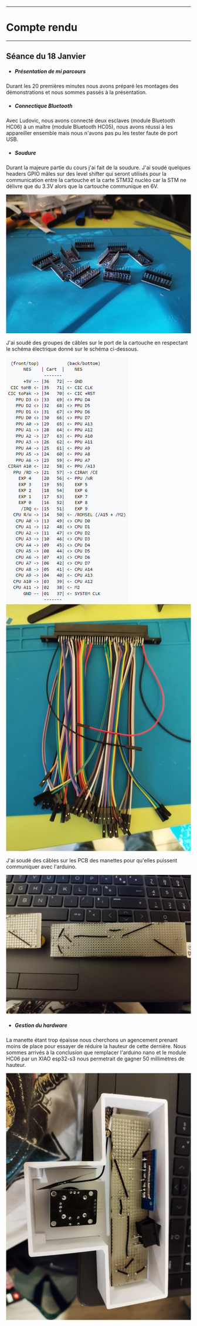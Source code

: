 *******************
# Compte rendu 
*******************
## Séance du 18 Janvier

  - ##### Présentation de mi parcours
  Durant les 20 premières minutes nous avons préparé les montages des démonstrations et nous sommes passés à la présentation.
 

  - ##### Connectique Bluetooth
  Avec Ludovic, nous avons connecté deux esclaves (module Bluetooth HC06) à un maître (module Bluetooth HC05), nous avons réussi à les appareiller ensemble     mais nous n'avons pas pu les tester faute de port USB.

  - ##### Soudure
  Durant la majeure partie du cours j'ai fait de la soudure.
  J'ai soudé quelques headers GPIO mâles sur des level shifter qui seront utilisés pour la communication entre la cartouche et la carte STM32 nucléo car la 
  STM ne délivre que du 3.3V alors que la cartouche communique en 6V.
  
  ![Header level shifter](/documentation/Images/headshifter.png)

  J'ai soudé des groupes de câbles sur le port de la cartouche en respectant le schéma électrique donné sur le schéma ci-dessous.
  
  ![schéma electrique cartouche](/documentation/Images/schema_cartouche.png)
  ![soudure port cartouche](/documentation/Images/soudure_port_cartouche.png)

  J'ai soudé des câbles sur les PCB des manettes pour qu'elles puissent communiquer avec l'arduino.
  
  ![soudure pcb manette](/documentation/Images/soudure_pcb_manette.png)


  - ##### Gestion du hardware
  La manette étant trop épaisse nous cherchons un agencement prenant moins de place pour essayer de réduire la hauteur de cette dernière.
  Nous sommes arrivés à la conclusion que remplacer l'arduino nano et le module HC06 par un XIAO esp32-s3 nous permetrait de gagner 50 millimètres de      
  hauteur.

  ![agencement V1](/documentation/Images/agencementV1.png)
